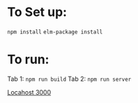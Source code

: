 # To Set up:

`npm install`
`elm-package install`

# To run:

Tab 1: `npm run build`
Tab 2: `npm run server`

[Locahost 3000](localhost:3000)

